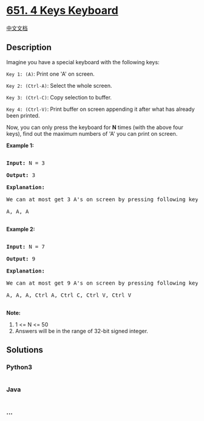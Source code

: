 # [651. 4 Keys Keyboard](https://leetcode.com/problems/4-keys-keyboard)

[中文文档](/solution/0600-0699/0651.4%20Keys%20Keyboard/README.md)

## Description

<p>Imagine you have a special keyboard with the following keys: </p>

<p><code>Key 1: (A)</code>:  Print one 'A' on screen.</p>

<p><code>Key 2: (Ctrl-A)</code>: Select the whole screen.</p>

<p><code>Key 3: (Ctrl-C)</code>: Copy selection to buffer.</p>

<p><code>Key 4: (Ctrl-V)</code>: Print buffer on screen appending it after what has already been printed. </p>







<p>Now, you can only press the keyboard for <b>N</b> times (with the above four keys), find out the maximum numbers of 'A' you can print on screen.</p>





<p><b>Example 1:</b><br />

<pre>

<b>Input:</b> N = 3

<b>Output:</b> 3

<b>Explanation:</b> 

We can at most get 3 A's on screen by pressing following key sequence:

A, A, A

</pre>

</p>



<p><b>Example 2:</b><br />

<pre>

<b>Input:</b> N = 7

<b>Output:</b> 9

<b>Explanation:</b> 

We can at most get 9 A's on screen by pressing following key sequence:

A, A, A, Ctrl A, Ctrl C, Ctrl V, Ctrl V

</pre>

</p>



<p><b>Note:</b><br>

<ol>

<li>1 <= N <= 50 </li>

<li>Answers will be in the range of 32-bit signed integer.</li>

</ol>

</p>



## Solutions

<!-- tabs:start -->

### **Python3**

```python

```

### **Java**

```java

```

### **...**

```

```

<!-- tabs:end -->
